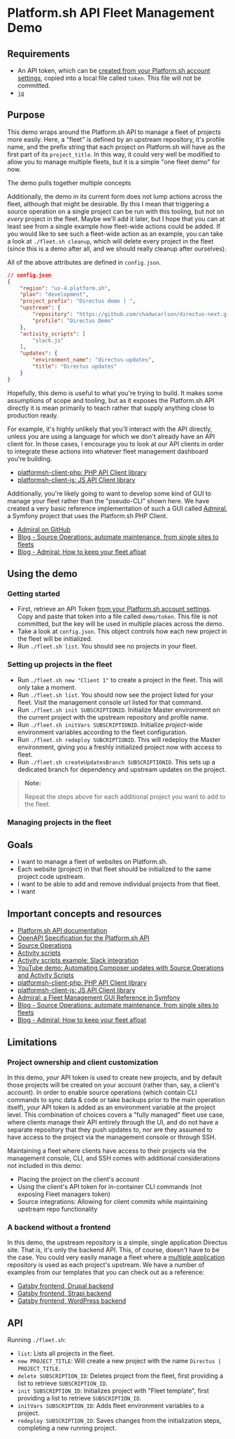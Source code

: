 # Platform.sh API Fleet Management Demo 

## Requirements

- An API token, which can be [created from your Platform.sh account settings](https://docs.platform.sh/development/cli/api-tokens.html#obtaining-a-token), copied into a local file called `token`. This file will not be committed.
- [`jq`](https://stedolan.github.io/jq/download/)

## Purpose

This demo wraps around the Platform.sh API to manage a fleet of projects more easily. Here, a "fleet" is defined by an upstream repository, it's profile name, and the prefix string that each project on Platform.sh will have as the first part of its `project_title`. In this way, it could very well be modified to allow you to manage multiple fleets, but it is a simple "one fleet demo" for now. 

The demo pulls together multiple concepts

Additionally, the demo in its current form does not lump actions across the fleet, although that might be desirable. By this I mean that triggering a source operation on a single project can be run with this tooling, but not on *every* project in the fleet. Maybe we'll add it later, but I hope that you can at least see from a single example how fleet-wide actions could be added. If you would like to see such a fleet-wide action as an example, you can take a look at `./fleet.sh cleanup`, which will delete every project in the fleet (since this is a demo after all, and we should really cleanup after ourselves).

All of the above attributes are defined in `config.json`.

```json
// config.json
{
    "region": "us-4.platform.sh",
    "plan": "development",
    "project_prefix": "Directus demo | ",
    "upstream": {
        "repository": "https://github.com/chadwcarlson/directus-next.git",
        "profile": "Directus Demo"
    },
    "activity_scripts": [
        "slack.js"
    ],
    "updates": {
        "environment_name": "directus-updates",
        "title": "Directus updates"
    }
}
```

Hopefully, this demo is useful to what you're trying to build. It makes some assumptions of scope and tooling, but as it exposes the Platform.sh API directly it is mean primarily to teach rather that supply anything close to production ready. 

For example, it's highly unlikely that you'll interact with the API directly, unless you are using a language for which we don't already have an API client for. In those cases, I encourage you to look at our API clients in order to integrate these actions into whatever fleet management dashboard you're building.

- [platformsh-client-php: PHP API Client library](https://github.com/platformsh/platformsh-client-php)
- [platformsh-client-js: JS API Client library](https://github.com/platformsh/platformsh-client-js)

Additionally, you're likely going to want to develop some kind of GUI to manage your fleet rather than the "pseudo-CLI" shown here. We have created a very basic reference implementation of such a GUI called [Admiral](), a Symfony project that uses the Platform.sh PHP Client. 

- [Admiral on GitHub](https://github.com/platformsh/admiral)
- [Blog - Source Operations: automate maintenance, from single sites to fleets](https://platform.sh/blog/2019/website-fleet/automating-updates-source-operations/)
- [Blog - Admiral: How to keep your fleet afloat](https://platform.sh/blog/2019/website-fleet/admiral-an-example-of-website-fleet-automation/)

## Using the demo

### Getting started

- First, retrieve an API Token [from your Platform.sh account settings](https://docs.platform.sh/development/cli/api-tokens.html#obtaining-a-token). Copy and paste that token into a file called `demo/token`. This file is not committed, but the key will be used in multiple places across the demo. 
- Take a look at `config.json`. This object controls how each new project in the fleet will be initialized. 
- Run `./fleet.sh list`. You should see no projects in your fleet. 

### Setting up projects in the fleet

- Run `./fleet.sh new "Client 1"` to create a project in the fleet. This will only take a moment. 
- Run `./fleet.sh list`. You should now see the project listed for your fleet. Visit the management console url listed for that command. 
- Run `./fleet.sh init SUBSCRIPTIONID`. Initialize Master environment on the current project with the upstream repository and profile name.
- Run `./fleet.sh initVars SUBSCRIPTIONID`. Initialize *project*-wide environment variables according to the fleet configuration.
- Run `./fleet.sh redeploy SUBCRIPTIONID`. This will redeploy the Master environment, giving you a freshly initialized project now with access to fleet.
- Run `./fleet.sh createUpdatesBranch SUBSCRIPTIONID`. This sets up a dedicated branch for dependency and upstream updates on the project.

> **Note:** 
>
> Repeat the steps above for each additional project you want to add to the fleet.

### Managing projects in the fleet

## Goals

- I want to manage a fleet of websites on Platform.sh.
- Each website (project) in that fleet should be initialized to the same project code upstream.
- I want to be able to add and remove individual projects from that fleet.
- I want 

## Important concepts and resources

- [Platform.sh API documentation](https://api.platform.sh/docs/)
- [OpenAPI Specification for the Platform.sh API](https://api.platform.sh/docs/openapispec-platformsh.json)
- [Source Operations](https://docs.platform.sh/configuration/app/source-operations.html)
- [Activity scripts](https://docs.platform.sh/integrations/activity.html)
- [Activity scripts example: Slack integration](https://docs.platform.sh/integrations/activity/slack.html)
- [YouTube demo: Automating Composer updates with Source Operations and Activity Scripts](https://www.youtube.com/watch?v=MILHG9OqhmE&t=226s)
- [platformsh-client-php: PHP API Client library](https://github.com/platformsh/platformsh-client-php)
- [platformsh-client-js: JS API Client library](https://github.com/platformsh/platformsh-client-js)
- [Admiral: a Fleet Management GUI Reference in Symfony](https://github.com/platformsh/admiral)
- [Blog - Source Operations: automate maintenance, from single sites to fleets](https://platform.sh/blog/2019/website-fleet/automating-updates-source-operations/)
- [Blog - Admiral: How to keep your fleet afloat](https://platform.sh/blog/2019/website-fleet/admiral-an-example-of-website-fleet-automation/)


## Limitations

### Project ownership and client customization

In this demo, *your* API token is used to create new projects, and by default those projects will be created on your account (rather than, say, a client's account). In order to enable source operations (which contain CLI commands to sync data & code or take backups prior to the main operation itself), *your* API token is added as an environment variable at the project level. This combination of choices covers a "fully managed" fleet use case, where clients manage their API entirely through the UI, and do not have a separate repository that they push updates to, nor are they assumed to have access to the project via the management console or through SSH.  

Maintaining a fleet where clients have access to their projects via the management console, CLI, and SSH comes with additional considerations not included in this demo:

- Placing the project on the client's account
- Using the client's API token for in-container CLI commands (not exposing Fleet managers token)
- Source integrations: Allowing for client commits while maintaining upstream repo functionality

### A backend without a frontend

In this demo, the upstream repository is a simple, single application Directus site. That is, it's only the backend API. This, of course, doesn't have to be the case. You could very easily manage a fleet where a [multiple application](https://docs.platform.sh/configuration/app/multi-app.html#applicationsyaml) repository is used as each project's upstream. We have a number of examples from our templates that you can check out as a reference:

- [Gatsby frontend, Drupal backend](https://github.com/platformsh-templates/gatsby-drupal)
- [Gatsby frontend, Strapi backend](https://github.com/platformsh-templates/gatsby-strapi)
- [Gatsby frontend, WordPress backend](https://github.com/platformsh-templates/gatsby-wordpress)

## API

Running `./fleet.sh`:

- `list`: Lists all projects in the fleet.
- `new PROJECT_TITLE`: Will create a new project with the name `Directus | PROJECT_TITLE`.
- `delete SUBSCRIPTION_ID`: Deletes project from the fleet, first providing a list to retrieve `SUBSCRIPTION_ID`.
- `init SUBSCRIPTION_ID`: Initializes project with "Fleet template", first providing a list to retrieve `SUBSCRIPTION_ID`.
- `initVars SUBSCRIPTION_ID`: Adds fleet environment variables to a project.
- `redeploy SUBSCRIPTION_ID`: Saves changes from the initialization steps, completing a new running project.


